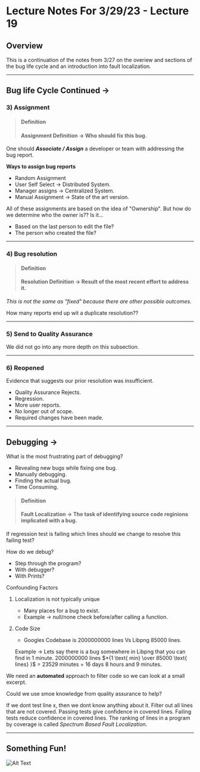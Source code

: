 # Lecture Notes For 3/29/23 - Lecture 19
## Overview
This is a continuation of the notes from 3/27 on the overiew and sections of the bug life cycle and an introduction into fault localization. 

---

## **Bug life Cycle Continued ->**

### 3) Assignment

>#### Definition
>#### Assignment Definition -> Who should fix this bug.

One should  ***Associate / Assign*** a developer or team with addressing the bug report.

**Ways to assign bug reports**
* Random Assignment 
* User Self Select -> Distributed System.
* Manager assigns -> Centralized System.
* Manual Assignment -> State of the art version.


All of these assignments are based on the idea of "Ownership". But how do we determine who the owner is?? Is it...

* Based on the last person to edit the file?
* The person who created the file?

---
### 4) Bug resolution

>#### Definition
>#### Resolution Definition -> Result of the most recent effort to address it.
*This is not the same as "fixed" because there are other possible outcomes.*

How many reports end up wit a duplicate resolution?? 

---
### 5) Send to Quality Assurance
We did not go into any more depth on this subsection.

---

### 6) Reopened
Evidence that suggests our prior resolution was insufficient.

* Quality Assurance Rejects.
* Regression.
* More user reports.
* No longer out of scope.
* Required changes have been made.

---
## **Debugging ->**
What is the most frustrating part of debugging?

* Revealing new bugs while fixing one bug.
* Manually debugging.
* Finding the actual bug.
* Time Consuming.

>#### Definition
>#### Fault Localization -> The task of identifying source code reginions implicated with  a bug.
If regression test is failing which lines should we change to resolve this failing test?

How do we debug?
* Step through the program?
* With debugger?
* With Prints?

Confounding Factors
1. Localization is not typically unique
    * Many places for a bug to exist.
    * Example -> null/none check before/after calling a function. 
2. Code Size 
    * Googles Codebase is 2000000000 lines Vs Libpng 85000 lines.

    Example -> Lets say there is a bug somewhere in Libpng that you can find in 1 minute. 
    2000000000 lines $*{1 \text{ min} \over 85000 \text{ lines} }$ = 23529 minutes = 16 days 8 hours and 9 minutes.

We need an **automated** approach to filter code so we can look at a small excerpt.

Could we use smoe knowledge from quality assurance to help? 

If we dont test line x, then we dont know anything about it. 
Filter out all lines that are not covered. Passing tests give confidence in covered lines. Failing tests reduce confidence in covered lines. The ranking of lines in a program by coverage is called *Spectrum Based Fault Localization*.

---
## Something Fun!

![Alt Text](https://preview.redd.it/8359mllhg8k41.jpg?auto=webp&s=95094f7a3b0677d002ea9f2e5e1b560a628a7ad0 "Funny pic")






 


